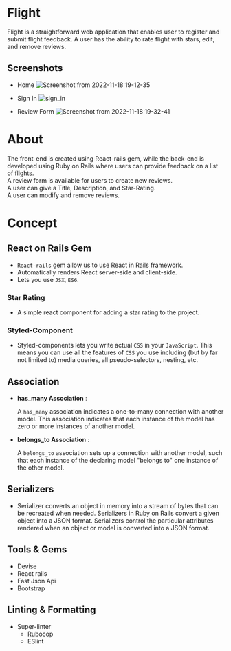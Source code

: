 # Flight 

Flight is a straightforward web application that enables user to register and submit flight feedback. A user has the ability to rate flight with stars, edit, and remove reviews.

## Screenshots
- Home
![Screenshot from 2022-11-18 19-12-35](https://user-images.githubusercontent.com/15182066/202721753-c57e4b54-4ea4-467d-983b-355442e9f7a9.png)

- Sign In
![sign_in](https://user-images.githubusercontent.com/15182066/203031512-8b9140be-6bd3-4734-86fd-d71fcbf83646.png)
  
- Review Form 
![Screenshot from 2022-11-18 19-32-41](https://user-images.githubusercontent.com/15182066/202722556-f06a44ec-126c-4924-a849-28cf4a7ea396.png)


# About 

The front-end is created using React-rails gem, while the back-end is developed using Ruby on Rails where users can provide feedback on a list of flights.<br/>
A review form is available for users to create new reviews.<br/>
A user can give a Title, Description, and Star-Rating.<br/>
A user can modify and remove reviews.


# Concept

## React on Rails Gem

- `React-rails` gem allow us to use React in Rails framework.
- Automatically renders React server-side and client-side.
- Lets you use `JSX`, `ES6`.


### Star Rating 

- A simple react component for adding a star rating to the project.


### Styled-Component
- Styled-components lets you write actual `CSS` in your `JavaScript`. This means you can use all the features of `CSS` you use including (but by far not limited to) media queries, all pseudo-selectors, nesting, etc.


## Association

- **has_many Association** :

  A `has_many` association indicates a one-to-many connection with another model. This association indicates that   each instance of the model has zero or more instances of another model.
  
- **belongs_to Association** :

  A `belongs_to` association sets up a connection with another model, such that each instance of the declaring model "belongs to" one instance of the other model.

## Serializers
- Serializer converts an object in memory into a stream of bytes that can be recreated when needed. Serializers in Ruby on Rails convert a given object into a JSON format. Serializers control the particular attributes rendered when an object or model is converted into a JSON format.


## Tools & Gems

  - Devise
  - React rails 
  - Fast Json Api
  - Bootstrap


## Linting & Formatting

- Super-linter
  - Rubocop
  - ESlint

